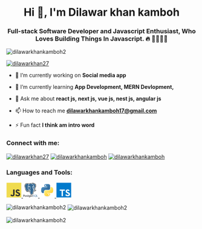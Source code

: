 <h1 align="center">Hi 👋, I'm Dilawar khan kamboh</h1>
<h3 align="center">Full-stack Software Developer and Javascript Enthusiast, Who Loves Building Things In Javascript. 🔥 👨🏽‍💻🏅</h3>

<p align="left"> <img src="https://komarev.com/ghpvc/?username=dilawarkhankamboh2&label=Profile%20views&color=0e75b6&style=flat" alt="dilawarkhankamboh2" /> </p>

<p align="left"> <a href="https://twitter.com/dilawarkhan27" target="blank"><img src="https://img.shields.io/twitter/follow/dilawarkhan27?logo=twitter&style=for-the-badge" alt="dilawarkhan27" /></a> </p>

- 🔭 I’m currently working on **Social media app**

- 🌱 I’m currently learning **App Development, MERN Devlopment,**

- 💬 Ask me about **react js, next js, vue js, nest js, angular js**

- 📫 How to reach me **dilawarkhankamboh17@gmail.com**

- ⚡ Fun fact **I think am intro word**

<h3 align="left">Connect with me:</h3>
<p align="left">
<a href="https://twitter.com/dilawarkhan27" target="blank"><img align="center" src="https://raw.githubusercontent.com/rahuldkjain/github-profile-readme-generator/master/src/images/icons/Social/twitter.svg" alt="dilawarkhan27" height="30" width="40" /></a>
<a href="https://linkedin.com/in/dilawarkhankamboh" target="blank"><img align="center" src="https://raw.githubusercontent.com/rahuldkjain/github-profile-readme-generator/master/src/images/icons/Social/linked-in-alt.svg" alt="dilawarkhankamboh" height="30" width="40" /></a>
<a href="https://discord.gg/dilawarkhankamboh" target="blank"><img align="center" src="https://raw.githubusercontent.com/rahuldkjain/github-profile-readme-generator/master/src/images/icons/Social/discord.svg" alt="dilawarkhankamboh" height="30" width="40" /></a>
</p>

<h3 align="left">Languages and Tools:</h3>
<p align="left"> <a href="https://developer.mozilla.org/en-US/docs/Web/JavaScript" target="_blank" rel="noreferrer"> <img src="https://raw.githubusercontent.com/devicons/devicon/master/icons/javascript/javascript-original.svg" alt="javascript" width="40" height="40"/> </a> <a href="https://www.postgresql.org" target="_blank" rel="noreferrer"> <img src="https://raw.githubusercontent.com/devicons/devicon/master/icons/postgresql/postgresql-original-wordmark.svg" alt="postgresql" width="40" height="40"/> </a> <a href="https://www.python.org" target="_blank" rel="noreferrer"> <img src="https://raw.githubusercontent.com/devicons/devicon/master/icons/python/python-original.svg" alt="python" width="40" height="40"/> </a> <a href="https://www.typescriptlang.org/" target="_blank" rel="noreferrer"> <img src="https://raw.githubusercontent.com/devicons/devicon/master/icons/typescript/typescript-original.svg" alt="typescript" width="40" height="40"/> </a> </p>

<p><img align="left" src="https://github-readme-stats.vercel.app/api/top-langs?username=dilawarkhankamboh2&show_icons=true&locale=en&layout=compact" alt="dilawarkhankamboh2" /></p>

<p>&nbsp;<img align="center" src="https://github-readme-stats.vercel.app/api?username=dilawarkhankamboh2&show_icons=true&locale=en" alt="dilawarkhankamboh2" /></p>

<p><img align="center" src="https://github-readme-streak-stats.herokuapp.com/?user=dilawarkhankamboh2&" alt="dilawarkhankamboh2" /></p>
